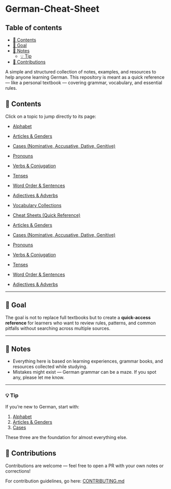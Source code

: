 # German-Cheat-Sheet

## Table of contents

- [📖 Contents](#-contents)
- [🚀 Goal](#-goal)
- [📌 Notes](#-notes)
  - [💡 Tip](#-tip)
- [🤝 Contributions](#-contributions)


A simple and structured collection of notes, examples, and resources to help anyone learning German.
This repository is meant as a quick reference — like a personal textbook — covering grammar, vocabulary, and essential rules.

## 📖 Contents

Click on a topic to jump directly to its page:

- [Alphabet](https://github.com/tsimpliarakis/german-cheat-sheet/tree/main/alphabet)
- [Articles & Genders](https://github.com/tsimpliarakis/german-cheat-sheet/tree/main/articles-genders)
- [Cases (Nominative, Accusative, Dative, Genitive)](https://github.com/tsimpliarakis/german-cheat-sheet/tree/main/cases)
- [Pronouns](https://github.com/tsimpliarakis/german-cheat-sheet/tree/main/pronouns)
- [Verbs & Conjugation](https://github.com/tsimpliarakis/german-cheat-sheet/tree/main/verbs)
- [Tenses](https://github.com/tsimpliarakis/german-cheat-sheet/tree/main/tenses)
- [Word Order & Sentences](https://github.com/tsimpliarakis/german-cheat-sheet/tree/main/sentences)
- [Adjectives & Adverbs](https://github.com/tsimpliarakis/german-cheat-sheet/tree/main/adjectives)
- [Vocabulary Collections](https://github.com/tsimpliarakis/german-cheat-sheet/tree/main/vocabulary)
- [Cheat Sheets (Quick Reference)](https://github.com/tsimpliarakis/german-cheat-sheet/tree/main/cheatsheets)

- [Articles & Genders](https://github.com/tsimpliarakis/german-cheat-sheet/tree/main/grammar/articles)
- [Cases (Nominative, Accusative, Dative, Genitive)](https://github.com/tsimpliarakis/german-cheat-sheet/tree/main/grammar/nouns)
- [Pronouns](https://github.com/tsimpliarakis/german-cheat-sheet/tree/main/grammar/pronouns)
- [Verbs & Conjugation](https://github.com/tsimpliarakis/german-cheat-sheet/tree/main/grammar/verbs)
- [Tenses](https://github.com/tsimpliarakis/german-cheat-sheet/tree/main/grammar/verbs)
- [Word Order & Sentences](https://github.com/tsimpliarakis/german-cheat-sheet/tree/main/grammar/syntax)
- [Adjectives & Adverbs](https://github.com/tsimpliarakis/german-cheat-sheet/tree/main/grammar/adjectives)

---

## 🚀 Goal

The goal is not to replace full textbooks but to create a **quick-access reference** for learners who want to review rules, patterns, and common pitfalls without searching across multiple sources.

---

## 📌 Notes

- Everything here is based on learning experiences, grammar books, and resources collected while studying.
- Mistakes might exist — German grammar can be a maze. If you spot any, please let me know.

---

### 💡 Tip
If you’re new to German, start with:
1. [Alphabet](https://github.com/tsimpliarakis/german-cheat-sheet/tree/main/alphabet)
2. [Articles & Genders](https://github.com/Tsimpliarakis/German-Cheat-Sheet/tree/main/grammar/articles)
3. [Cases](https://github.com/Tsimpliarakis/German-Cheat-Sheet/tree/main/grammar/cases)

These three are the foundation for almost everything else.

## 🤝 Contributions
Contributions are welcome — feel free to open a PR with your own notes or corrections!

For contribution guidelines, go here:
[CONTRIBUTING.md](https://github.com/tsimpliarakis/german-cheat-sheet/blob/main/CONTRIBUTING.md)
